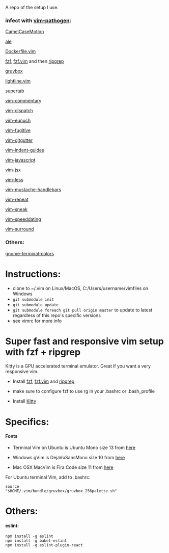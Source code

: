 A repo of the setup I use.

### infect with [vim-pathogen](https://github.com/tpope/vim-pathogen):

[CamelCaseMotion](https://github.com/bkad/camelcasemotion)

[ale](https://github.com/w0rp/ale)

[Dockerfile.vim](https://github.com/ekalinin/Dockerfile.vim)

[fzf](https://github.com/junegunn/fzf/),
[fzf.vim](https://github.com/junegunn/fzf.vim) and then
[ripgrep](https://github.com/BurntSushi/ripgrep)

[gruvbox](https://github.com/morhetz/gruvbox/)

[lightline.vim](https://github.com/itchyny/lightline.vim)

[supertab](https://github.com/ervandew/supertab)

[vim-commentary](https://github.com/tpope/vim-commentary)

[vim-dispatch](https://github.com/tpope/vim-dispatch)

[vim-eunuch](https://github.com/tpope/vim-eunuch)

[vim-fugitive](https://github.com/tpope/vim-fugitive)

[vim-gitgutter](https://github.com/airblade/vim-gitgutter)

[vim-indent-guides](https://github.com/nathanaelkane/vim-indent-guides)

[vim-javascript](https://github.com/pangloss/vim-javascript)

[vim-jsx](https://github.com/mxw/vim-jsx)

[vim-less](https://github.com/groenewege/vim-less)

[vim-mustache-handlebars](https://github.com/mustache/vim-mustache-handlebars)

[vim-repeat](https://github.com/tpope/vim-repeat)

[vim-sneak](https://github.com/justinmk/vim-sneak)

[vim-speeddating](https://github.com/tpope/vim-speeddating)

[vim-surround](https://github.com/tpope/vim-surround)

### Others:

[gnome-terminal-colors](https://github.com/metalelf0/gnome-terminal-colors)


# Instructions:
* clone to ~/.vim on Linux/MacOS, C:/Users/username/vimfiles on Windows
* `git submodule init`
* `git submodule update`
* `git submodule foreach git pull origin master` to update to latest regardless
  of this repo's specific versions
* see vimrc for more info

# Super fast and responsive vim setup with fzf + ripgrep

Kitty is a GPU accelerated terminal emulator. Great if you want a very
responsive vim.

* Install [fzf](https://github.com/junegunn/fzf/),
  [fzf.vim](https://github.com/junegunn/fzf.vim) and
[ripgrep](https://github.com/BurntSushi/ripgrep)

* make sure to configure fzf to use rg in your .bashrc or .bash\_profile


* Install [Kitty](https://sw.kovidgoyal.net/kitty/)

# Specifics:

#### Fonts

* Terminal Vim on Ubuntu is Ubuntu Mono size 13 from
  [here](https://github.com/powerline/fonts/tree/master/UbuntuMono)

* Windows gVim is DejaVuSansMono size 10 from
  [here](https://github.com/powerline/fonts/tree/master/DejaVuSansMono)

* Mac OSX MacVim is Fira Code size 11 from
  [here](https://github.com/tonsky/FiraCode)

For Ubuntu terminal Vim, add to .bashrc:
```
source
"$HOME/.vim/bundle/gruvbox/gruvbox_256palette.sh"
```
# Others:

#### eslint:

```
npm install -g eslint
npm install -g babel-eslint
npm install -g eslint-plugin-react
```

